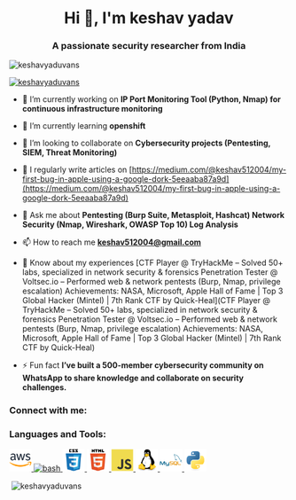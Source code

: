 <h1 align="center">Hi 👋, I'm keshav yadav</h1>
<h3 align="center">A passionate security researcher from India</h3>

<p align="left"> <img src="https://komarev.com/ghpvc/?username=keshavyaduvans&label=Profile%20views&color=0e75b6&style=flat" alt="keshavyaduvans" /> </p>

<p align="left"> <a href="https://github.com/ryo-ma/github-profile-trophy"><img src="https://github-profile-trophy.vercel.app/?username=keshavyaduvans" alt="keshavyaduvans" /></a> </p>

- 🔭 I’m currently working on **IP Port Monitoring Tool (Python, Nmap) for continuous infrastructure monitoring**

- 🌱 I’m currently learning **openshift**

- 👯 I’m looking to collaborate on **Cybersecurity projects (Pentesting, SIEM, Threat Monitoring)**

- 📝 I regularly write articles on [https://medium.com/@keshav512004/my-first-bug-in-apple-using-a-google-dork-5eeaaba87a9d](https://medium.com/@keshav512004/my-first-bug-in-apple-using-a-google-dork-5eeaaba87a9d)

- 💬 Ask me about **Pentesting (Burp Suite, Metasploit, Hashcat) Network Security (Nmap, Wireshark, OWASP Top 10) Log Analysis**

- 📫 How to reach me **keshav512004@gmail.com**

- 📄 Know about my experiences [CTF Player @ TryHackMe – Solved 50+ labs, specialized in network security & forensics Penetration Tester @ Voltsec.io – Performed web & network pentests (Burp, Nmap, privilege escalation) Achievements: NASA, Microsoft, Apple Hall of Fame | Top 3 Global Hacker (Mintel) | 7th Rank CTF by Quick-Heal](CTF Player @ TryHackMe – Solved 50+ labs, specialized in network security & forensics Penetration Tester @ Voltsec.io – Performed web & network pentests (Burp, Nmap, privilege escalation) Achievements: NASA, Microsoft, Apple Hall of Fame | Top 3 Global Hacker (Mintel) | 7th Rank CTF by Quick-Heal)

- ⚡ Fun fact **I’ve built a 500-member cybersecurity community on WhatsApp to share knowledge and collaborate on security challenges.**

<h3 align="left">Connect with me:</h3>
<p align="left">
</p>

<h3 align="left">Languages and Tools:</h3>
<p align="left"> <a href="https://aws.amazon.com" target="_blank" rel="noreferrer"> <img src="https://raw.githubusercontent.com/devicons/devicon/master/icons/amazonwebservices/amazonwebservices-original-wordmark.svg" alt="aws" width="40" height="40"/> </a> <a href="https://www.gnu.org/software/bash/" target="_blank" rel="noreferrer"> <img src="https://www.vectorlogo.zone/logos/gnu_bash/gnu_bash-icon.svg" alt="bash" width="40" height="40"/> </a> <a href="https://www.w3schools.com/css/" target="_blank" rel="noreferrer"> <img src="https://raw.githubusercontent.com/devicons/devicon/master/icons/css3/css3-original-wordmark.svg" alt="css3" width="40" height="40"/> </a> <a href="https://www.w3.org/html/" target="_blank" rel="noreferrer"> <img src="https://raw.githubusercontent.com/devicons/devicon/master/icons/html5/html5-original-wordmark.svg" alt="html5" width="40" height="40"/> </a> <a href="https://developer.mozilla.org/en-US/docs/Web/JavaScript" target="_blank" rel="noreferrer"> <img src="https://raw.githubusercontent.com/devicons/devicon/master/icons/javascript/javascript-original.svg" alt="javascript" width="40" height="40"/> </a> <a href="https://www.linux.org/" target="_blank" rel="noreferrer"> <img src="https://raw.githubusercontent.com/devicons/devicon/master/icons/linux/linux-original.svg" alt="linux" width="40" height="40"/> </a> <a href="https://www.mysql.com/" target="_blank" rel="noreferrer"> <img src="https://raw.githubusercontent.com/devicons/devicon/master/icons/mysql/mysql-original-wordmark.svg" alt="mysql" width="40" height="40"/> </a> <a href="https://www.python.org" target="_blank" rel="noreferrer"> <img src="https://raw.githubusercontent.com/devicons/devicon/master/icons/python/python-original.svg" alt="python" width="40" height="40"/> </a> </p>

<p>&nbsp;<img align="center" src="https://github-readme-stats.vercel.app/api?username=keshavyaduvans&show_icons=true&locale=en" alt="keshavyaduvans" /></p>

